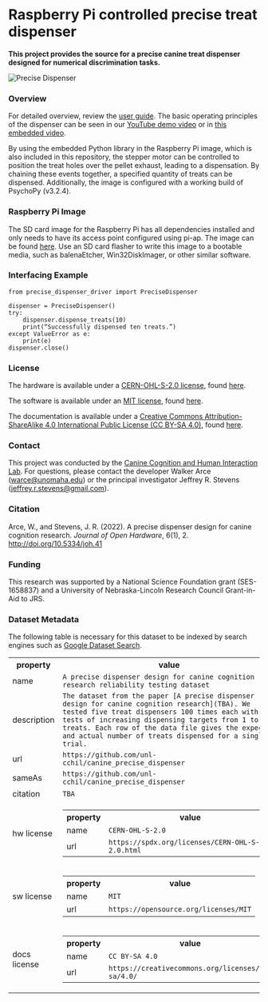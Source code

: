 # Raspberry Pi controlled precise treat dispenser
**This project provides the source for a precise canine treat dispenser designed for numerical discrimination tasks.**

![Precise Dispenser](https://github.com/unl-cchil/canine_precise_dispenser/blob/main/documentation/figures/Dispenser%20v84_image.png "Precise Dispenser")
### Overview
For detailed overview, review the [user guide](https://github.com/unl-cchil/canine_precise_dispenser/blob/main/documentation/user_guide/unl_cchil_precise_dispenser_guide.pdf).  The basic operating principles of the dispenser can be seen in our [YouTube demo video](https://www.youtube.com/watch?v=fIKlNvzwXUY) or in [this embedded video](https://github.com/unl-cchil/canine_precise_dispenser/blob/main/hardware/dispenser/operation/show_dispenser_video.md).

By using the embedded Python library in the Raspberry Pi image, which is also included in this repository, the stepper motor can be controlled to position the treat holes over the pellet exhaust, leading to a dispensation.  By chaining these events together, a specified quantity of treats can be dispensed.  Additionally, the image is configured with a working build of PsychoPy (v3.2.4).

### Raspberry Pi Image
The SD card image for the Raspberry Pi has all dependencies installed and only needs to have its access point configured using pi-ap.  The image can be found [here](https://drive.google.com/file/d/1r1gbtBNyjnHum-6QpTX6uGOvL8lcQ7Pt/view?usp=sharing).  Use an SD card flasher to write this image to a bootable media, such as balenaEtcher, Win32DiskImager, or other similar software.

### Interfacing Example
```
from precise_dispenser_driver import PreciseDispenser

dispenser = PreciseDispenser()
try:
	dispenser.dispense_treats(10)
	print(“Successfully dispensed ten treats.”)
except ValueError as e:
	print(e)
dispenser.close()
```

### License

The hardware is available under a [CERN-OHL-S-2.0 license](https://spdx.org/licenses/CERN-OHL-S-2.0.html), found [here](https://github.com/unl-cchil/canine_precise_dispenser/blob/main/HWLICENSE.md).

The software is available under an [MIT license](https://opensource.org/licenses/MIT), found [here](https://github.com/unl-cchil/canine_precise_dispenser/blob/main/SWLICENSE.md).

The documentation is available under a [Creative Commons Attribution-ShareAlike 4.0 International Public License (CC BY-SA 4.0)](https://creativecommons.org/licenses/by-sa/4.0/), found [here](https://github.com/unl-cchil/canine_precise_dispenser/blob/main/LICENSE.md).


### Contact

This project was conducted by the [Canine Cognition and Human Interaction Lab](https://dogcog.unl.edu). For questions, please contact the developer Walker Arce (warce@unomaha.edu) or the principal investigator Jeffrey R. Stevens (jeffrey.r.stevens@gmail.com).

### Citation
Arce, W., and Stevens, J. R. (2022). A precise dispenser design for canine cognition research. _Journal of Open Hardware_, 6(1), 2. http://doi.org/10.5334/joh.41

### Funding
This research was supported by a National Science Foundation grant (SES-1658837) and a University of Nebraska-Lincoln Research Council Grant-in-Aid to JRS.

### Dataset Metadata
The following table is necessary for this dataset to be indexed by search
engines such as <a href="https://g.co/datasetsearch">Google Dataset Search</a>.
<div itemscope itemtype="http://schema.org/Dataset">
<table>
<tr>
<th>property</th>
<th>value</th>
</tr>
<tr>
<td>name</td>
<td><code itemprop="name">A precise dispenser design for canine cognition research reliability testing dataset</code></td>
</tr>
<tr>
<td>description</td>
<td><code itemprop="description">The dataset from the paper [A precise dispenser design for canine cognition research](TBA). We tested five treat dispensers 100 times each with 10 tests of increasing dispensing targets from 1 to 10 treats. Each row of the data file gives the expected and actual number of treats dispensed for a single trial.</code></td>
</tr>
</tr>
<tr>
<td>url</td>
<td><code itemprop="url">https://github.com/unl-cchil/canine_precise_dispenser</code></td>
</tr>
<tr>
<td>sameAs</td>
<td><code itemprop="sameAs">https://github.com/unl-cchil/canine_precise_dispenser</code></td>
</tr>
<tr>
<td>citation</td>
<td><code itemprop="citation">TBA</code></td>
</tr>
<tr>
<td>hw license</td>
<td>
<div itemscope itemtype="http://schema.org/CreativeWork" itemprop="license">
<table>
<tr>
<th>property</th>
<th>value</th>
</tr>
<tr>
<td>name</td>
<td><code itemprop="name">CERN-OHL-S-2.0</code></td>
</tr>
<tr>
<td>url</td>
<td><code itemprop="url">https://spdx.org/licenses/CERN-OHL-S-2.0.html</code></td>
</tr>
</table>
</div>
</td>
</tr>
<tr>
<td>sw license</td>
<td>
<div itemscope itemtype="http://schema.org/CreativeWork" itemprop="license">
<table>
<tr>
<th>property</th>
<th>value</th>
</tr>
<tr>
<td>name</td>
<td><code itemprop="name">MIT</code></td>
</tr>
<tr>
<td>url</td>
<td><code itemprop="url">https://opensource.org/licenses/MIT</code></td>
</tr>
</table>
</div>
</td>
</tr>
<tr>
<td>docs license</td>
<td>
<div itemscope itemtype="http://schema.org/CreativeWork" itemprop="license">
<table>
<tr>
<th>property</th>
<th>value</th>
</tr>
<tr>
<td>name</td>
<td><code itemprop="name">CC BY-SA 4.0</code></td>
</tr>
<tr>
<td>url</td>
<td><code itemprop="url">https://creativecommons.org/licenses/by-sa/4.0/</code></td>
</tr>
</table>
</div>
</td>
</tr>
</table>
</div>
